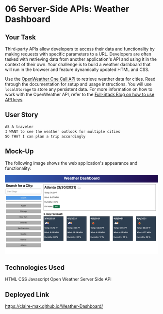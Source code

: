 # 06 Server-Side APIs: Weather Dashboard

## Your Task

Third-party APIs allow developers to access their data and functionality by making requests with specific parameters to a URL. Developers are often tasked with retrieving data from another application's API and using it in the context of their own. Your challenge is to build a weather dashboard that will run in the browser and feature dynamically updated HTML and CSS.

Use the [OpenWeather One Call API](https://openweathermap.org/api/one-call-api) to retrieve weather data for cities. Read through the documentation for setup and usage instructions. You will use `localStorage` to store any persistent data. For more information on how to work with the OpenWeather API, refer to the [Full-Stack Blog on how to use API keys](https://coding-boot-camp.github.io/full-stack/apis/how-to-use-api-keys).

## User Story

```
AS A traveler
I WANT to see the weather outlook for multiple cities
SO THAT I can plan a trip accordingly
```


## Mock-Up

The following image shows the web application's appearance and functionality:

![The weather app includes a search option, a list of cities, and a five-day forecast and current weather conditions for Atlanta.](./06-server-side-apis-homework-demo.png)

## Technologies Used 

HTML CSS Javascript Open Weather Server Side API

## Deployed Link

https://claire-max.github.io/Weather-Dashboard/